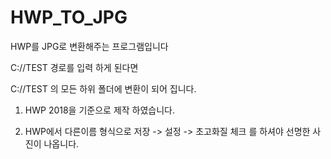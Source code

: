 # HWP_TO_JPG
HWP를 JPG로 변환해주는 프로그램입니다


C://TEST 경로를 입력 하게 된다면

 C://TEST 의 모든 하위 폴더에 변환이 되어 집니다.
 
 1. HWP 2018을 기준으로 제작 하였습니다.
 
 2. HWP에서 다른이름 형식으로 저장 -> 설정 -> 초고화질 체크 를 하셔야 선명한 사진이 나옵니다.
